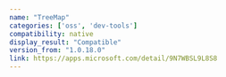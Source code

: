 ```yaml
---
name: "TreeMap"
categories: ['oss', 'dev-tools']
compatibility: native
display_result: "Compatible"
version_from: "1.0.18.0"
link: https://apps.microsoft.com/detail/9N7WBSL9L8S8
---
```

